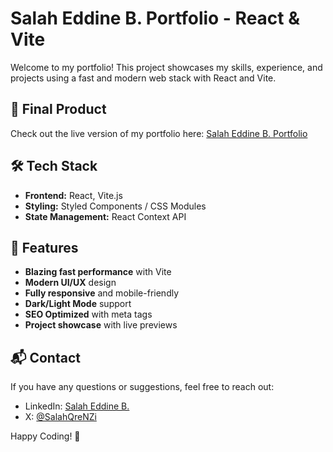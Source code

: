 # Salah Eddine B. Portfolio - React & Vite

Welcome to my portfolio! This project showcases my skills, experience, and projects using a fast and modern web stack with React and Vite.

## 🚀 Final Product

Check out the live version of my portfolio here: [Salah Eddine B. Portfolio](https://comfy-cupcake-74e1b8.netlify.app/)

## 🛠️ Tech Stack

- **Frontend:** React, Vite.js
- **Styling:** Styled Components / CSS Modules
- **State Management:** React Context API

## 🌟 Features

- **Blazing fast performance** with Vite
- **Modern UI/UX** design
- **Fully responsive** and mobile-friendly
- **Dark/Light Mode** support
- **SEO Optimized** with meta tags
- **Project showcase** with live previews

## 📬 Contact

If you have any questions or suggestions, feel free to reach out:

- LinkedIn: [Salah Eddine B.](https://www.linkedin.com/in/salaheddinebelf/)
- X: [@SalahQreNZi](https://www.x.com/@SalahQreNZi)

Happy Coding! 🚀
